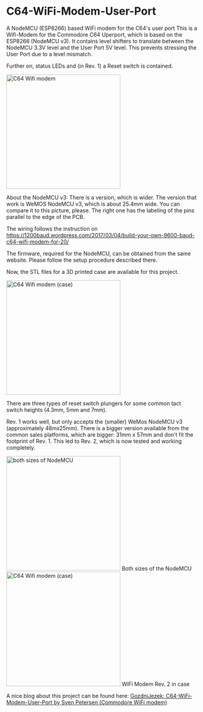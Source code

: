# C64-WiFi-Modem-User-Port
A NodeMCU (ESP8266) based WiFi modem for the C64's user port
This is a Wifi-Modem for the Commodore C64 Uperport, which is based on the ESP8266 (NodeMCU v3). It contains level shifters to 
translate between the NodeMCU 3.3V level and the User Port 5V level. This prevents stressing the User Port due to a level mismatch.

Further on, status LEDs and (in Rev. 1) a Reset switch is contained.


<img src="https://github.com/svenpetersen1965/C64-WiFi-Modem-User-Port/blob/master/Rev.%200/pictures/2286_-_C64_WiFi_Modem_v0.JPG" width="300" alt="C64 Wifi modem">

About the NodeMCU v3: There is a version, which is wider. The version that work is WeMOS NodeMCU v3, which is about 25.4mm wide. You can compare it to this picture, please. The right one has the labeling of the pins parallel to the edge of the PCB. 

The wiring follows the instruction on https://1200baud.wordpress.com/2017/03/04/build-your-own-9600-baud-c64-wifi-modem-for-20/ 

The firmware, required for the NodeMCU, can be obtained from the same website. Please follow the setup procedure described there.

Now, the STL files for a 3D printed case are available for this project.

<img src="https://github.com/svenpetersen1965/C64-WiFi-Modem-User-Port/blob/master/Case/for%20PCB%20Rev.%201/pictures/2653_WiFiMod_Case.jpg" width="300" alt="C64 Wifi modem (case)">

There are three types of reset switch plungers for some common tact switch heights (4.3mm, 5mm and 7mm).

Rev. 1 works well, but only accepts the (smaller) WeMos NodeMCU v3 (approximately 48mx25mm). There is a bigger version available from the common sales platforms, which are bigger: 31mm x 57mm and don't fit the footprint of Rev. 1. This led to Rev. 2, which is now tested and working completely. 

<img src="https://github.com/svenpetersen1965/C64-WiFi-Modem-User-Port/blob/master/Rev.%202/pictures/4156_two_NodeMCU.JPG" width="300" alt="both sizes of NodeMCU">
Both sizes of the NodeMCU

<img src="https://github.com/svenpetersen1965/C64-WiFi-Modem-User-Port/blob/master/Rev.%202/pictures/4161_-_complete_WiFi_Modem.JPG" width="300" alt="C64 Wifi modem (case)">
WiFi Modem Rev. 2 in case

A nice blog about this project can be found here: <a href="https://medium.com/@gozdnijezek/c64-wifi-modem-user-port-by-sven-petersen-commodore-wifi-modem-21ab0eed411d">GozdniJezek: C64-WiFi-Modem-User-Port by Sven Petersen (Commodore WiFi modem)</a>
